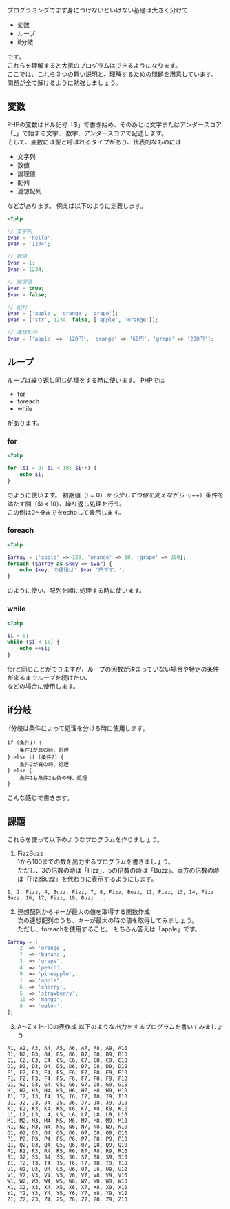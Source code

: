 プログラミングでまず身につけないといけない基礎は大きく分けて

* 変数
* ループ
* if分岐

です。  
これらを理解すると大抵のプログラムはできるようになります。  
ここでは、これら３つの軽い説明と、理解するための問題を用意しています。  
問題が全て解けるように勉強しましょう。

## 変数

PHPの変数はドル記号「$」で書き始め、そのあとに文字またはアンダースコア「\_」で始まる文字、 数字、アンダースコアで記述します。  
そして、変数には型と呼ばれるタイプがあり、代表的なものには

* 文字列
* 数値
* 論理値
* 配列
* 連想配列

などがあります。
例えば以下のように定義します。

```php
<?php

// 文字列
$var = 'hello';
$var = '1234';

// 数値
$var = 1;
$var = 1234;

// 論理値
$var = true;
$var = false;

// 配列
$var = ['apple', 'orange', 'grape'];
$var = ['str', 1234, false, ['apple', 'orange']];

// 連想配列
$var = ['apple' => '120円', 'orange' => '60円', 'grape' => '200円'];

```

## ループ

ループは繰り返し同じ処理をする時に使います。
PHPでは

* for
* foreach
* while

があります。

### for

```php
<?php

for ($i = 0; $i < 10; $i++) {
    echo $i;
}

```

のように使います。
初期値（$i = 0）から少しずつ値を変えながら（$i++）条件を満たす間（$i < 10）、繰り返し処理を行う。  
この例は0〜9までをechoして表示します。

### foreach

```php
<?php

$array = ['apple' => 120, 'orange' => 60, 'grape' => 200];
foreach ($array as $key => $var) {
    echo $key.'の値段は'.$var.'円です。';
}

```

のように使い、配列を順に処理する時に使います。

### while

```php
<?php

$i = 0;
while ($i < 10) {
    echo ++$i;
}

```

forと同じことができますが、ループの回数が決まっていない場合や特定の条件が来るまでループを続けたい、  
などの場合に使用します。

## if分岐

if分岐は条件によって処理を分ける時に使用します。

```
if (条件1) {
    条件1が真の時、処理
} else if (条件2) {
    条件2が真の時、処理
} else {
    条件1も条件2も偽の時、処理
}
```

こんな感じで書きます。

## 課題

これらを使って以下のようなプログラムを作りましょう。

1. FizzBuzz  
1から100までの数を出力するプログラムを書きましょう。  
ただし、3の倍数の時は「Fizz」、5の倍数の時は「Buzz」、両方の倍数の時は「FizzBuzz」を代わりに表示するようにします。

```
1, 2, Fizz, 4, Buzz, Fizz, 7, 8, Fizz, Buzz, 11, Fizz, 13, 14, Fizz Buzz, 16, 17, Fizz, 19, Buzz ...
```

2. 連想配列からキーが最大の値を取得する関数作成  
次の連想配列のうち、キーが最大の時の値を取得してみましょう。  
ただし、foreachを使用すること。
もちろん答えは「apple」です。

```php
$array = [
    2  => 'orange',
    7  => 'banana',
    3  => 'grape',
    4  => 'peach',
    9  => 'pineapple',
    1  => 'apple',
    6  => 'cherry',
    5  => 'strawberry',
    10 => 'mango',
    8  => 'melon',
];
```

3. A〜Z x 1〜10の表作成
以下のような出力をするプログラムを書いてみましょう

```
A1, A2, A3, A4, A5, A6, A7, A8, A9, A10
B1, B2, B3, B4, B5, B6, B7, B8, B9, B10
C1, C2, C3, C4, C5, C6, C7, C8, C9, C10
D1, D2, D3, D4, D5, D6, D7, D8, D9, D10
E1, E2, E3, E4, E5, E6, E7, E8, E9, E10
F1, F2, F3, F4, F5, F6, F7, F8, F9, F10
G1, G2, G3, G4, G5, G6, G7, G8, G9, G10
H1, H2, H3, H4, H5, H6, H7, H8, H9, H10
I1, I2, I3, I4, I5, I6, I7, I8, I9, I10
J1, J2, J3, J4, J5, J6, J7, J8, J9, J10
K1, K2, K3, K4, K5, K6, K7, K8, K9, K10
L1, L2, L3, L4, L5, L6, L7, L8, L9, L10
M1, M2, M3, M4, M5, M6, M7, M8, M9, M10
N1, N2, N3, N4, N5, N6, N7, N8, N9, N10
O1, O2, O3, O4, O5, O6, O7, O8, O9, O10
P1, P2, P3, P4, P5, P6, P7, P8, P9, P10
Q1, Q2, Q3, Q4, Q5, Q6, Q7, Q8, Q9, Q10
R1, R2, R3, R4, R5, R6, R7, R8, R9, R10
S1, S2, S3, S4, S5, S6, S7, S8, S9, S10
T1, T2, T3, T4, T5, T6, T7, T8, T9, T10
U1, U2, U3, U4, U5, U6, U7, U8, U9, U10
V1, V2, V3, V4, V5, V6, V7, V8, V9, V10
W1, W2, W3, W4, W5, W6, W7, W8, W9, W10
X1, X2, X3, X4, X5, X6, X7, X8, X9, X10
Y1, Y2, Y3, Y4, Y5, Y6, Y7, Y8, Y9, Y10
Z1, Z2, Z3, Z4, Z5, Z6, Z7, Z8, Z9, Z10
```
